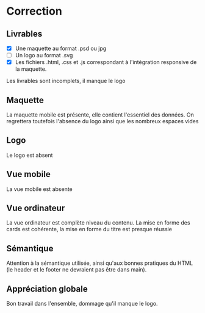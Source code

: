 # Correction
## Livrables
- [X] Une maquette au format .psd ou jpg
- [ ] Un logo au format .svg
- [X] Les fichiers .html, .css et .js correspondant à l'intégration responsive de la maquette.

Les livrables sont incomplets, il manque le logo

## Maquette

La maquette mobile est présente, elle contient l'essentiel des données. On regrettera toutefois l'absence du logo ainsi que les nombreux espaces vides

## Logo

Le logo est absent

## Vue mobile

La vue mobile est absente

## Vue ordinateur

La vue ordinateur est complète  niveau du contenu. La mise en forme des cards est cohérente, la mise en forme du titre est presque réussie

## Sémantique

Attention à la sémantique utilisée, ainsi qu'aux bonnes pratiques du HTML (le header et le footer ne devraient pas être dans main).

## Appréciation globale

Bon travail dans l'ensemble, dommage qu'il manque le logo.